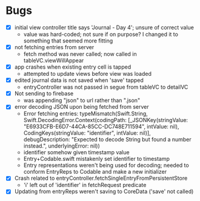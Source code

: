 #  Bugs

- [x] initial view controller title says 'Journal - Day 4'; unsure of correct value
    - value was hard-coded; not sure if on purpose? I changed it to something that seemed more fitting
- [x] not fetching entries from server
    - fetch method was never called; now called in tableVC.viewWillAppear
- [x] app crashes when existing entry cell is tapped
    - attempted to update views before view was loaded
- [x] edited journal data is not saved when 'save' tapped
    - entryController was not passed in segue from tableVC to detailVC
- [x] Not sending to firebase
    - was appending "json" to url rather than ".json"
- [x] error decoding JSON upon being fetched from server 
    -  Error fetching entries: typeMismatch(Swift.String, Swift.DecodingError.Context(codingPath: [_JSONKey(stringValue: "E6933CFB-E6D7-44CA-85CC-DC748E711594", intValue: nil), CodingKeys(stringValue: "identifier", intValue: nil)], debugDescription: "Expected to decode String but found a number instead.", underlyingError: nil))
    - identifier somehow given timestamp value
    - Entry+Codable.swift mistakenly set identifier to timestamp
    - Entry representations weren't being used for decoding; needed to conform EntryReps to Codable and make a new initializer
- [x] Crash related to entryController.fetchSingleEntryFromPersistentStore
    - 'i' left out of 'identifier' in fetchRequest predicate 
- [x] Updating from entryReps weren't saving to CoreData ('save' not called)

